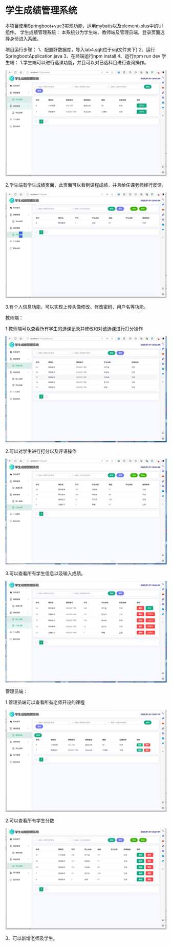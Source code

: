 # 学生成绩管理系统
本项目使用Springboot+vue3实现功能，运用mybatis以及element-plus中的UI组件。
学生成绩管理系统：
本系统分为学生端、教师端及管理员端，登录页面选择身份进入系统。

项目运行步骤：
1、配置好数据库，导入lab4.sql(位于sql文件夹下)
2、运行SpringbootApplication.java
3、在终端运行npm install
4、运行npm run dev
学生端：
1.学生端可以进行选课功能，并且可以对已选科目进行查询操作。

![](.\display\select.png)

2.学生端有学生成绩页面，此页面可以看到课程成绩，并且给任课老师经行反馈。

![](.\display\myscore.png)

3.有个人信息功能，可以实现上传头像修改、修改密码、用户名等功能。

教师端：

1.教师端可以查看所有学生的选课记录并修改和对该选课进行打分操作

![](.\display\check.png)

2.可以对学生进行打分以及评语操作

![](.\display\score.png)

3.可以查看所有学生信息以及输入成绩。

![](.\display\enter.png)

管理员端：

1.管理员端可以查看所有老师开设的课程

![](.\display\techer_course.png)

2.可以查看所有学生分数

![](.\display\all_score.png)

3、可以新增老师及学生。
